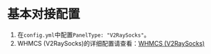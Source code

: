 # 基本对接配置

1. 在`config.yml`中配置`PanelType: "V2RaySocks"`。
2. WHMCS (V2RaySocks)的详细配置请查看：[WHMCS (V2RaySocks)](https://v2raysocks.doxtex.com/)
